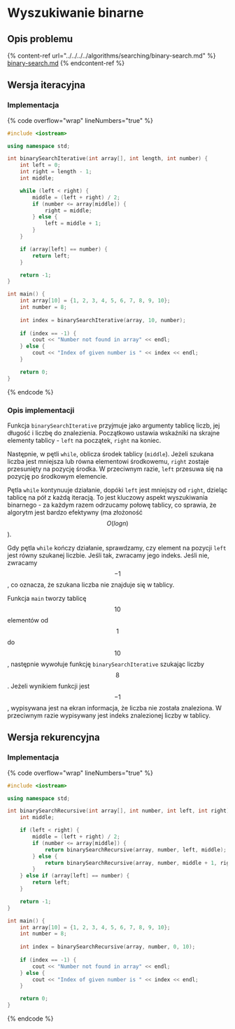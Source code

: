 # Wyszukiwanie binarne

## Opis problemu

{% content-ref url="../../../../algorithms/searching/binary-search.md" %}
[binary-search.md](../../../../algorithms/searching/binary-search.md)
{% endcontent-ref %}

## Wersja iteracyjna

### Implementacja

{% code overflow="wrap" lineNumbers="true" %}
```cpp
#include <iostream>

using namespace std;

int binarySearchIterative(int array[], int length, int number) {
    int left = 0;
    int right = length - 1;
    int middle;

    while (left < right) {
        middle = (left + right) / 2;
        if (number <= array[middle]) {
            right = middle;
        } else {
            left = middle + 1;
        }
    }

    if (array[left] == number) {
        return left;
    }

    return -1;
}

int main() {
    int array[10] = {1, 2, 3, 4, 5, 6, 7, 8, 9, 10};
    int number = 8;
    
    int index = binarySearchIterative(array, 10, number);
    
    if (index == -1) {
        cout << "Number not found in array" << endl;
    } else {
        cout << "Index of given number is " << index << endl;
    }

    return 0;
}
```
{% endcode %}

### Opis implementacji

Funkcja `binarySearchIterative` przyjmuje jako argumenty tablicę liczb, jej długość i liczbę do znalezienia. Początkowo ustawia wskaźniki na skrajne elementy tablicy - `left` na początek, `right` na koniec.

Następnie, w pętli `while`, oblicza środek tablicy (`middle`). Jeżeli szukana liczba jest mniejsza lub równa elementowi środkowemu, `right` zostaje przesunięty na pozycję środka. W przeciwnym razie, `left` przesuwa się na pozycję po środkowym elemencie.

Pętla `while` kontynuuje działanie, dopóki `left` jest mniejszy od `right`, dzieląc tablicę na pół z każdą iteracją. To jest kluczowy aspekt wyszukiwania binarnego - za każdym razem odrzucamy połowę tablicy, co sprawia, że algorytm jest bardzo efektywny (ma złożoność $$O(log n)$$).

Gdy pętla `while` kończy działanie, sprawdzamy, czy element na pozycji `left` jest równy szukanej liczbie. Jeśli tak, zwracamy jego indeks. Jeśli nie, zwracamy $$-1$$, co oznacza, że szukana liczba nie znajduje się w tablicy.

Funkcja `main` tworzy tablicę $$10$$ elementów od $$1$$ do $$10$$, następnie wywołuje funkcję `binarySearchIterative` szukając liczby $$8$$. Jeżeli wynikiem funkcji jest $$-1$$, wypisywana jest na ekran informacja, że liczba nie została znaleziona. W przeciwnym razie wypisywany jest indeks znalezionej liczby w tablicy.

## Wersja rekurencyjna

### Implementacja

{% code overflow="wrap" lineNumbers="true" %}
```cpp
#include <iostream>

using namespace std;

int binarySearchRecursive(int array[], int number, int left, int right) {
    int middle;

    if (left < right) {
        middle = (left + right) / 2;
        if (number <= array[middle]) {
            return binarySearchRecursive(array, number, left, middle);
        } else {
            return binarySearchRecursive(array, number, middle + 1, right);
        }
    } else if (array[left] == number) {
        return left;
    }

    return -1;
}

int main() {
    int array[10] = {1, 2, 3, 4, 5, 6, 7, 8, 9, 10};
    int number = 8;
    
    int index = binarySearchRecursive(array, number, 0, 10);
    
    if (index == -1) {
        cout << "Number not found in array" << endl;
    } else {
        cout << "Index of given number is " << index << endl;
    }

    return 0;
}
```
{% endcode %}
